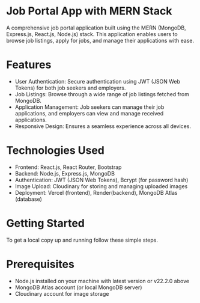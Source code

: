 # Job Portal App with MERN Stack
A comprehensive job portal application built using the MERN (MongoDB, Express.js, React.js, Node.js) stack. This application enables users to browse job listings, apply for jobs, and manage their applications with ease.
# Features

   * User Authentication: Secure authentication using JWT (JSON Web Tokens) for both job seekers and employers.
   *  Job Listings: Browse through a wide range of job listings fetched from MongoDB.
   * Application Management: Job seekers can manage their job applications, and employers can view and manage received applications.
   * Responsive Design: Ensures a seamless experience across all devices.
# Technologies Used

   * Frontend: React.js, React Router, Bootstrap
   * Backend: Node.js, Express.js, MongoDB
   * Authentication: JWT (JSON Web Tokens), Bcrypt (for password hash)
   * Image Upload: Cloudinary for storing and managing uploaded images
   * Deployment: Vercel (frontend), Render(backend), MongoDB Atlas (database)
# Getting Started
To get a local copy up and running follow these simple steps.
# Prerequisites

   * Node.js installed on your machine with latest version or v22.2.0 above
   * MongoDB Atlas account (or local MongoDB server)
   * Cloudinary account for image storage
